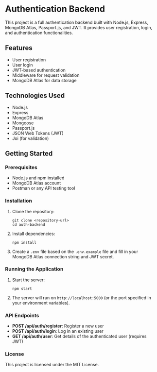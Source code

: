 # Authentication Backend

This project is a full authentication backend built with Node.js, Express, MongoDB Atlas, Passport.js, and JWT. It provides user registration, login, and authentication functionalities.

## Features

- User registration
- User login
- JWT-based authentication
- Middleware for request validation
- MongoDB Atlas for data storage

## Technologies Used

- Node.js
- Express
- MongoDB Atlas
- Mongoose
- Passport.js
- JSON Web Tokens (JWT)
- Joi (for validation)

## Getting Started

### Prerequisites

- Node.js and npm installed
- MongoDB Atlas account
- Postman or any API testing tool

### Installation

1. Clone the repository:
   ```
   git clone <repository-url>
   cd auth-backend
   ```

2. Install dependencies:
   ```
   npm install
   ```

3. Create a `.env` file based on the `.env.example` file and fill in your MongoDB Atlas connection string and JWT secret.

### Running the Application

1. Start the server:
   ```
   npm start
   ```

2. The server will run on `http://localhost:5000` (or the port specified in your environment variables).

### API Endpoints

- **POST /api/auth/register**: Register a new user
- **POST /api/auth/login**: Log in an existing user
- **GET /api/auth/user**: Get details of the authenticated user (requires JWT)

### License

This project is licensed under the MIT License.